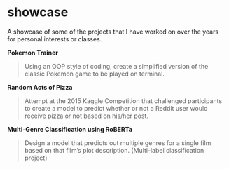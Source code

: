 # showcase
A showcase of some of the projects that I have worked on over the years for personal interests or classes.

**Pokemon Trainer**
> Using an OOP style of coding, create a simplified version of the classic Pokemon game to be played on terminal.

**Random Acts of Pizza**
> Attempt at the 2015 Kaggle Competition that challenged participants to create a model to predict whether or not a Reddit user would receive pizza or not based on his/her post.

**Multi-Genre Classification using RoBERTa**
> Design a model that predicts out multiple genres for a single film based on that film’s plot description. (Multi-label classification project)
